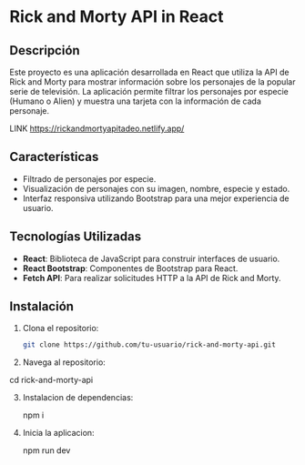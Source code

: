 # Rick and Morty API in React

## Descripción

Este proyecto es una aplicación desarrollada en React que utiliza la API de Rick and Morty para mostrar información sobre los personajes de la popular serie de televisión. La aplicación permite filtrar los personajes por especie (Humano o Alien) y muestra una tarjeta con la información de cada personaje.

LINK https://rickandmortyapitadeo.netlify.app/ 

## Características

- Filtrado de personajes por especie.
- Visualización de personajes con su imagen, nombre, especie y estado.
- Interfaz responsiva utilizando Bootstrap para una mejor experiencia de usuario.

## Tecnologías Utilizadas

- **React**: Biblioteca de JavaScript para construir interfaces de usuario.
- **React Bootstrap**: Componentes de Bootstrap para React.
- **Fetch API**: Para realizar solicitudes HTTP a la API de Rick and Morty.

## Instalación

1. Clona el repositorio:

   ```bash
   git clone https://github.com/tu-usuario/rick-and-morty-api.git

2. Navega al repositorio:

  cd rick-and-morty-api

3. Instalacion de dependencias:

   npm i

4. Inicia la aplicacion:

   npm run dev





